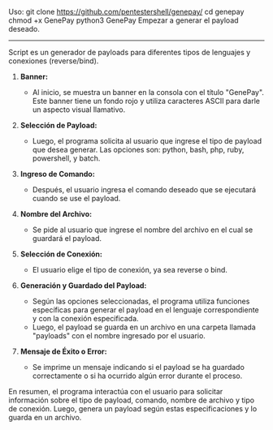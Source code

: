 Uso: 
git clone https://github.com/pentestershell/genepay/ 
cd genepay
chmod +x GenePay
python3 GenePay
Empezar a generar el payload deseado.

   ____________________________________________________________
   

Script es un generador de payloads para diferentes tipos de lenguajes y conexiones (reverse/bind).

1. **Banner:**
   - Al inicio, se muestra un banner en la consola con el título "GenePay". Este banner tiene un fondo rojo y utiliza caracteres ASCII para darle un aspecto visual llamativo.

2. **Selección de Payload:**
   - Luego, el programa solicita al usuario que ingrese el tipo de payload que desea generar. Las opciones son: python, bash, php, ruby, powershell, y batch.

3. **Ingreso de Comando:**
   - Después, el usuario ingresa el comando deseado que se ejecutará cuando se use el payload.

4. **Nombre del Archivo:**
   - Se pide al usuario que ingrese el nombre del archivo en el cual se guardará el payload.

5. **Selección de Conexión:**
   - El usuario elige el tipo de conexión, ya sea reverse o bind.

6. **Generación y Guardado del Payload:**
   - Según las opciones seleccionadas, el programa utiliza funciones específicas para generar el payload en el lenguaje correspondiente y con la conexión especificada.
   - Luego, el payload se guarda en un archivo en una carpeta llamada "payloads" con el nombre ingresado por el usuario.

7. **Mensaje de Éxito o Error:**
   - Se imprime un mensaje indicando si el payload se ha guardado correctamente o si ha ocurrido algún error durante el proceso.

En resumen, el programa interactúa con el usuario para solicitar información sobre el tipo de payload, comando, nombre de archivo y tipo de conexión. Luego, genera un payload según estas especificaciones y lo guarda en un archivo.
